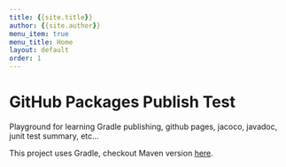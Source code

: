 ```yaml
---
title: {{site.title}}
author: {{site.author}}
menu_item: true
menu_title: Home
layout: default
order: 1
---
```

# GitHub Packages Publish Test

Playground for learning Gradle publishing, github pages, jacoco, javadoc, junit test summary, etc...

This project uses Gradle, checkout Maven version [here](https://oak.github.io/publish-test-maven/).